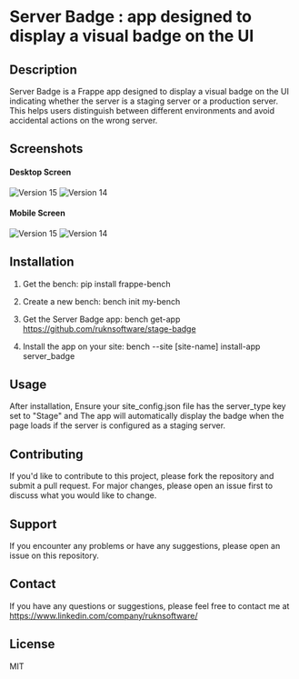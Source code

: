 # Server Badge : app designed to display a visual badge on the UI

## Description
Server Badge is a Frappe app designed to display a visual badge on the UI indicating whether the server is a staging server or a production server. This helps users distinguish between different environments and avoid accidental actions on the wrong server.

## Screenshots
#### Desktop Screen
![Version 15](https://github.com/ruknsoftware/stage-badge/assets/85282854/db87e04e-950a-4176-9852-d856056550ab) ![Version 14](https://github.com/ruknsoftware/stage-badge/assets/85282854/3e253cbe-5e2b-401f-8d5a-9c06495a2506)

#### Mobile Screen
![Version 15](https://github.com/ruknsoftware/stage-badge/assets/85282854/48666a3f-f742-411c-8594-79cb863941bc) ![Version 14](https://github.com/ruknsoftware/stage-badge/assets/85282854/885a7c91-69ec-499a-acc8-7ed2853f6e75)


## Installation
1. Get the bench:
pip install frappe-bench

2. Create a new bench:
bench init my-bench

3. Get the Server Badge app:
bench get-app https://github.com/ruknsoftware/stage-badge

4. Install the app on your site:
bench --site [site-name] install-app server_badge

## Usage
After installation, Ensure your site_config.json file has the server_type key set to "Stage" and The app will automatically display the badge when the page loads if the server is configured as a staging server.

## Contributing
If you'd like to contribute to this project, please fork the repository and submit a pull request. For major changes, please open an issue first to discuss what you would like to change.

## Support
If you encounter any problems or have any suggestions, please open an issue on this repository.

## Contact

If you have any questions or suggestions, please feel free to contact me at https://www.linkedin.com/company/ruknsoftware/ 

## License

MIT
